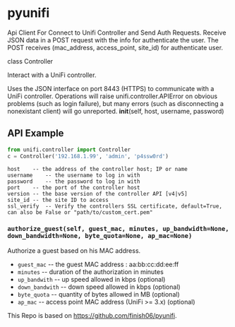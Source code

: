 # pyunifi
Api Client For Connect to Unifi Controller and Send Auth Requests. Receive JSON data in a POST request with the info for authenticate the user. The POST receives (mac_address, access_point, site_id) for authenticate user.


class Controller


Interact with a UniFi controller.

Uses the JSON interface on port 8443 (HTTPS) to communicate with a UniFi controller. Operations will raise unifi.controller.APIError on obvious problems (such as login failure), but many errors (such as disconnecting a nonexistant client) will go unreported.
__init__(self, host, username, password)


API Example
-----------

```python
from unifi.controller import Controller
c = Controller('192.168.1.99', 'admin', 'p4ssw0rd')

```

    host	-- the address of the controller host; IP or name
    username	-- the username to log in with
    password	-- the password to log in with
    port	-- the port of the controller host
    version	-- the base version of the controller API [v4|v5]
    site_id	-- the site ID to access
    ssl_verify	-- Verify the controllers SSL certificate, default=True, can also be False or "path/to/custom_cert.pem"


### `authorize_guest(self, guest_mac, minutes, up_bandwidth=None, down_bandwidth=None, byte_quota=None, ap_mac=None)`

Authorize a guest based on his MAC address.

   - `guest_mac`     -- the guest MAC address : aa:bb:cc:dd:ee:ff
   - `minutes`      -- duration of the authorization in minutes
   - `up_bandwith`  -- up speed allowed in kbps (optional)
   - `down_bandwith` -- down speed allowed in kbps (optional)
   - `byte_quota`    -- quantity of bytes allowed in MB (optional)
   - `ap_mac`        -- access point MAC address (UniFi >= 3.x) (optional)
   

This Repo is based on https://github.com/finish06/pyunifi. 

